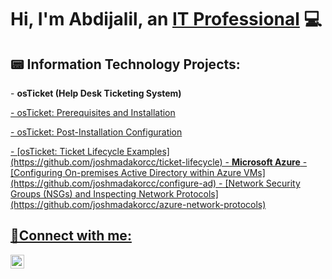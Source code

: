<h1>Hi, I'm Abdijalil, an <a href="https://linkedin.com/in/abdijalilimam">IT Professional</a> 💻</h1>
<h2>📟 Information Technology Projects:</h2>
- <b>osTicket (Help Desk Ticketing System)</b>
 <p> <a href="https://github.com/abdijalilimam/osTicket-Prereqs"> - osTicket: Prerequisites and Installation </a> </p>
 <p> <a href="https://github.com/abdijalilimam/osticket-post"> - osTicket: Post-Installation Configuration </p>
  - [osTicket: Ticket Lifecycle Examples](https://github.com/joshmadakorcc/ticket-lifecycle)
- <b>Microsoft Azure</b>
  - [Configuring On-premises Active Directory within Azure VMs](https://github.com/joshmadakorcc/configure-ad)
  - [Network Security Groups (NSGs) and Inspecting Network Protocols](https://github.com/joshmadakorcc/azure-network-protocols)
  
<h2>📱Connect with me:</h2>

[<img align="left" alt="Josh | LinkedIn" width="22px" src="https://cdn.jsdelivr.net/npm/simple-icons@v3/icons/linkedin.svg" />][linkedin]

[linkedin]: https://www.linkedin.com/in/abdijalilimam/
